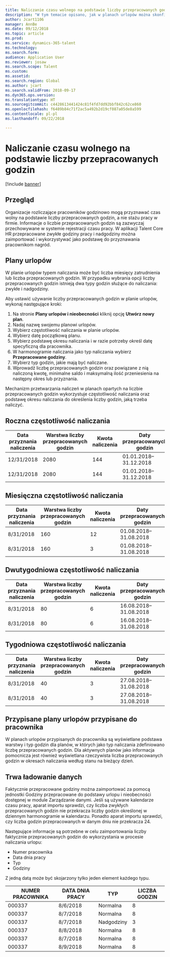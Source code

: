 ```yaml
---
title: Naliczanie czasu wolnego na podstawie liczby przepracowanych godzin
description: "W tym temacie opisano, jak w planach urlopów można skonfigurować naliczanie czasu wolnego na podstawie liczby przepracowanych godzin."
author: Jcart1106
manager: AnnBe
ms.date: 09/12/2018
ms.topic: article
ms.prod: 
ms.service: dynamics-365-talent
ms.technology: 
ms.search.form: 
audience: Application User
ms.reviewer: josaw
ms.search.scope: Talent
ms.custom: 
ms.assetid: 
ms.search.region: Global
ms.author: jcart
ms.search.validFrom: 2018-09-17
ms.dyn365.ops.version: 
ms.translationtype: HT
ms.sourcegitcommit: c4428613441424c81f4fd7dd92bbf842c62ce860
ms.openlocfilehash: f6489b84c71f2ac5a492b2d19cf087a05de8a599
ms.contentlocale: pl-pl
ms.lasthandoff: 09/22/2018

---
```


# <a name="accrue-time-off-based-on-hours-worked"></a>Naliczanie czasu wolnego na podstawie liczby przepracowanych godzin

[!include [banner](includes/banner.md)]


## <a name="overview"></a>Przegląd

Organizacje rozliczające pracowników godzinowo mogą przyznawać czas wolny na podstawie liczby przepracowanych godzin, a nie stażu pracy w firmie. Informacje o liczbie przepracowanych godzin są zazwyczaj przechowywane w systemie rejestracji czasu pracy. W aplikacji Talent Core HR przepracowane zwykłe godziny pracy i nadgodziny można zaimportować i wykorzystywać jako podstawę do przyznawania pracownikom nagród.

## <a name="leave-plans"></a>Plany urlopów

W planie urlopów typem naliczania może być liczba miesięcy zatrudnienia lub liczba przepracowanych godzin. W przypadku wybrania opcji liczby przepracowanych godzin istnieją dwa typy godzin służące do naliczania: zwykłe i nadgodziny.

Aby ustawić używanie liczby przepracowanych godzin w planie urlopów, wykonaj następujące kroki:

1. Na stronie **Plany urlopów i nieobecności** kliknij opcję **Utwórz nowy plan**.
2. Nadaj nazwę swojemu planowi urlopów.
3. Wybierz częstotliwość naliczania w planie urlopów.
5. Wybierz datę początkową planu.
6. Wybierz podstawę okresu naliczania i w razie potrzeby określ datę specyficzną dla pracownika.
7. W harmonogramie naliczania jako typ naliczania wybierz **Przepracowane godziny**.
8. Wybierz typ godzin, jakie mają być naliczane.
9. Wprowadź liczbę przepracowanych godzin oraz powiązane z nią naliczoną kwotę, minimalne saldo i maksymalną ilość przeniesienia na następny okres lub przyznania.

Mechanizm przetwarzania naliczeń w planach opartych na liczbie przepracowanych godzin wykorzystuje częstotliwość naliczania oraz podstawę okresu naliczania do określenia liczby godzin, jaką trzeba naliczyć.

## <a name="annual-accrual-frequency"></a>Roczna częstotliwość naliczania

| Data przyznania naliczenia    | Warstwa liczby przepracowanych godzin    | Kwota naliczenia        | Daty przepracowanych godzin   | Faktycznie przepracowane godziny| Nagroda               |
| --------------------- | -------------------- | --------------------- | -------------------- |-------------------- |-------------------- |
| 12/31/2018            | 2080                 | 144                   | 01.01.2018–31.12.2018  | 2085                | 144                 |        
| 12/31/2018            | 2080                 | 144                   | 01.01.2018–31.12.2018  | 2000                | 0                 |


## <a name="monthly-accrual-frequency"></a>Miesięczna częstotliwość naliczania

| Data przyznania naliczenia    | Warstwa liczby przepracowanych godzin    | Kwota naliczenia        | Daty przepracowanych godzin   | Faktycznie przepracowane godziny| Nagroda               |
| --------------------- | -------------------- | --------------------- | -------------------- |-------------------- |-------------------- |
| 8/31/2018             | 160                  | 12                    | 01.08.2018–31.08.2018   | 184                 | 12                  |        
| 8/31/2018             | 160                  | 3                     | 01.08.2018–31.08.2018   | 184                 | 3                   |

## <a name="semi-monthly-accrual-frequency"></a>Dwutygodniowa częstotliwość naliczania

| Data przyznania naliczenia    | Warstwa liczby przepracowanych godzin    | Kwota naliczenia        | Daty przepracowanych godzin   | Faktycznie przepracowane godziny| Nagroda               |
| --------------------- | -------------------- | --------------------- | -------------------- |-------------------- |-------------------- |
| 8/31/2018             | 80                   | 6                     | 16.08.2018–31.08.2018  | 81                  | 6                  |        
| 8/31/2018             | 80                   | 6                     | 16.08.2018–31.08.2018  | 75                  | 0                   |

## <a name="weekly-accrual-frequency"></a>Tygodniowa częstotliwość naliczania

| Data przyznania naliczenia    | Warstwa liczby przepracowanych godzin    | Kwota naliczenia        | Daty przepracowanych godzin   | Faktycznie przepracowane godziny| Nagroda               |
| --------------------- | -------------------- | --------------------- | -------------------- |-------------------- |-------------------- |
| 8/31/2018             | 40                   | 3                     | 27.08.2018–31.08.2018  | 42                  | 3                  |        
| 8/31/2018             | 40                   | 3                     | 27.08.2018–31.08.2018  | 35                  | 0                   |

## <a name="employee-assigned-leave-plans"></a>Przypisane plany urlopów przypisane do pracownika

W planach urlopów przypisanych do pracownika są wyświetlane podstawa warstwy i typ godzin dla planów, w których jako typ naliczania zdefiniowano liczbę przepracowanych godzin. Dla aktywnych planów jako informacja pomocnicza jest również wyświetlana rzeczywista liczba przepracowanych godzin w okresach naliczania według stanu na bieżący dzień. 

## <a name="loading-data"></a>Trwa ładowanie danych

Faktycznie przepracowane godziny można zaimportować za pomocą jednostki Godziny przepracowane do podstawy urlopu i nieobecności dostępnej w module Zarządzanie danymi. Jeśli są używane kalendarze czasu pracy, aparat importu sprawdzi, czy liczba zwykłych przepracowanych godzin nie przekracza liczby godzin określonej w dziennym harmonogramie w kalendarzu. Ponadto aparat importu sprawdzi, czy liczba godzin przepracowanych w danym dniu nie przekracza 24. 

Następujące informacje są potrzebne w celu zaimportowania liczby faktycznie przepracowanych godzin do wykorzystania w procesie naliczania urlopu:

+ Numer pracownika 
+ Data dnia pracy
+ Typ
+ Godziny

Z jedną datą może być skojarzony tylko jeden element każdego typu.

| NUMER PRACOWNIKA       | DATA DNIA PRACY           | TYP                  | LICZBA GODZIN                |
| --------------------- | -------------------- | --------------------- | -------------------- |
| 000337                | 8/6/2018             | Normalna               | 8                    |       
| 000337                | 8/7/2018             | Normalna               | 8                    |
| 000337                | 8/7/2018             | Nadgodziny              | 3                    |
| 000337                | 8/8/2018             | Normalna               | 8                    |
| 000337                | 8/7/2018             | Normalna               | 8                    |
| 000337                | 8/9/2018             | Normalna               | 8                    |


